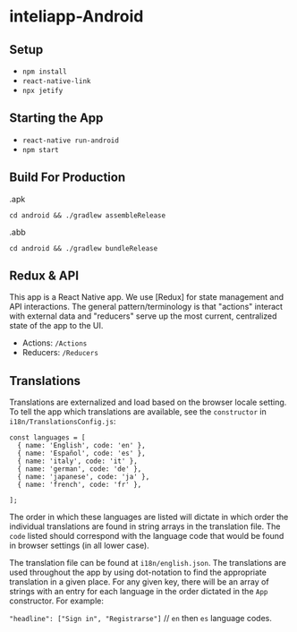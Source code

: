 # inteliapp-Android

## Setup

- `npm install`
- `react-native-link`
- `npx jetify`

## Starting the App

- `react-native run-android`
- `npm start`

## Build For Production

.apk

`cd android && ./gradlew assembleRelease`


.abb

`cd android && ./gradlew bundleRelease`


## Redux & API

This app is a React Native app. We use [Redux] for state management and API interactions. The general pattern/terminology is that "actions" interact with external data and "reducers" serve up the most current, centralized state of the app to the UI.

- Actions: `/Actions`
- Reducers: `/Reducers`


## Translations

Translations are externalized and load based on the browser locale setting. To tell the app which translations are available, see the `constructor` in `i18n/TranslationsConfig.js`:

```
const languages = [
  { name: 'English', code: 'en' },
  { name: 'Español', code: 'es' },
  { name: 'italy', code: 'it' },
  { name: 'german', code: 'de' },
  { name: 'japanese', code: 'ja' },
  { name: 'french', code: 'fr' },
  
];

```
The order in which these languages are listed will dictate in which order the individual translations are found in string arrays in the translation file. The `code` listed should correspond with the language code that would be found in browser settings (in all lower case).

The translation file can be found at `i18n/english.json`. The translations are used throughout the app by using dot-notation to find the appropriate translation in a given place. For any given key, there will be an array of strings with an entry for each language in the order dictated in the `App` constructor. For example:

`"headline": ["Sign in", "Registrarse"]`  // `en` then `es` language codes.


